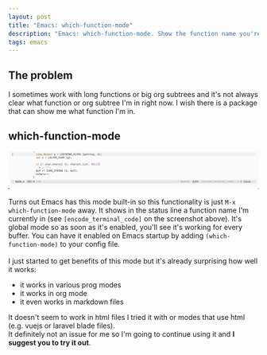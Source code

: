 ```yaml
---
layout: post
title: "Emacs: which-function-mode"
description: "Emacs: which-function-mode. Show the function name you're currently in"
tags: emacs
---
```


## The problem

I sometimes work with long functions or big org subtrees and it's not always clear
what function or org subtree I'm in right now.
I wish there is a package that can show me what function I'm in.

## which-function-mode

<a target="_blank" href="/assets/img/which-function-mode.png"><img alt="trace output" src="/assets/img/which-function-mode.png" width="800px"/></a>

Turns out Emacs has this mode built-in so this functionality is just `M-x which-function-mode` away.
It shows in the status line a function name I'm currently in (see `[encode_terminal_code]` on the screenshot above).
It's global mode so as soon as it's enabled,  you'll see it's working for every buffer.
You can have it enabled on Emacs startup by adding `(which-function-mode)` to your config file.
<br><br>
I just started to get benefits of this mode but it's already surprising how well it works:
- it works in various prog modes
- it works in org mode
- it even works in markdown files

It doesn't seem to work in html files I tried it with or modes that use html (e.g. vuejs or laravel blade files).
<br>It definitely not an issue for me so I'm going to continue using it and <strong>I suggest you to try it out</strong>.
